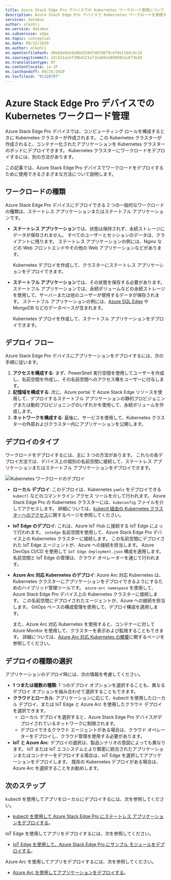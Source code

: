 ```yaml
---
title: Azure Stack Edge Pro デバイスでの Kubernetes ワークロード管理について | Microsoft Docs
description: Azure Stack Edge Pro デバイスで Kubernetes ワークロードを管理する方法について説明します。
services: databox
author: alkohli
ms.service: databox
ms.subservice: edge
ms.topic: conceptual
ms.date: 09/22/2020
ms.author: alkohli
ms.openlocfilehash: d9e0da9e24a0bd32047d029879c4f0e110dc0c16
ms.sourcegitcommit: 32c521a2ef396d121e71ba682e098092ac673b30
ms.translationtype: HT
ms.contentlocale: ja-JP
ms.lasthandoff: 09/25/2020
ms.locfileid: "91320797"
---
```

# <a name="kubernetes-workload-management-on-your-azure-stack-edge-pro-device"></a>Azure Stack Edge Pro デバイスでの Kubernetes ワークロード管理

Azure Stack Edge Pro デバイスでは、コンピューティング ロールを構成するときに Kubernetes クラスターが作成されます。 この Kubernetes クラスターが作成されると、コンテナー化されたアプリケーションを Kubernetes クラスターのポッドにデプロイできます。 Kubernetes クラスターにワークロードをデプロイするには、別の方法があります。 

この記事では、Azure Stack Edge Pro デバイスでワークロードをデプロイするために使用できるさまざまな方法について説明します。

## <a name="workload-types"></a>ワークロードの種類

Azure Stack Edge Pro デバイスにデプロイできる 2 つの一般的なワークロードの種類は、ステートレス アプリケーションまたはステートフル アプリケーションです。

- **ステートレス アプリケーション**では、状態は保持されず、永続ストレージにデータが保存されません。 すべてのユーザーとセッションのデータは、クライアントに残ります。 ステートレス アプリケーションの例には、Nginx などの Web フロントエンドやその他の Web アプリケーションなどがあります。

    Kubernetes デプロイを作成して、クラスターにステートレス アプリケーションをデプロイできます。 

- **ステートフル アプリケーション**では、その状態を保存する必要があります。 ステートフル アプリケーションでは、永続ボリュームなどの永続ストレージを使用して、サーバーまたは他のユーザーが使用するデータが保存されます。 ステートフル アプリケーションの例には、[Azure SQL Edge](../azure-sql-edge/overview.md) や MongoDB などのデータベースが含まれます。

    Kubernetes デプロイを作成して、ステートフル アプリケーションをデプロイできます。 

## <a name="deployment-flow"></a>デプロイ フロー

Azure Stack Edge Pro デバイスにアプリケーションをデプロイするには、次の手順に従います。 
 
1. **アクセスを構成する**: まず、PowerShell 実行空間を使用してユーザーを作成し、名前空間を作成し、その名前空間へのアクセス権をユーザーに付与します。
2. **記憶域を構成する**: 次に、Azure portal で Azure Stack Edge リソースを使用して、デプロイするステートフル アプリケーションの静的プロビジョニングまたは動的プロビジョニングのいずれかを使用して、永続ボリュームを作成します。
3. **ネットワークを構成する**: 最後に、サービスを使用して、Kubernetes クラスターの外部およびクラスター内にアプリケーションを公開します。
 
## <a name="deployment-types"></a>デプロイのタイプ

ワークロードをデプロイするには、主に 3 つの方法があります。 これらの各デプロイ方法では、デバイス上の個別の名前空間に接続して、ステートレス アプリケーションまたはステートフル アプリケーションをデプロイできます。

![Kubernetes ワークロードのデプロイ](./media/azure-stack-edge-gpu-kubernetes-workload-management/kubernetes-workload-management-1.png)

- **ローカル デプロイ**: このデプロイは、Kubernetes `yamls` をデプロイできる `kubectl` などのコマンドライン アクセス ツールを介して行われます。 Azure Stack Edge Pro の Kubernetes クラスターには、`kubeconfig` ファイルを介してアクセスします。 詳細については、[kubectl 経由の Kubernetes クラスターへのアクセス](azure-stack-edge-gpu-create-kubernetes-cluster.md)に関するページを参照してください。

- **IoT Edge のデプロイ**: これは、Azure IoT Hub に接続する IoT Edge によって行われます。 `iotedge` 名前空間を使用して、Azure Stack Edge Pro デバイス上の Kubernetes クラスターに接続します。 この名前空間にデプロイされた IoT Edge エージェントが、Azure への接続を担当します。 Azure DevOps CI/CD を使用して `IoT Edge deployment.json` 構成を適用します。 名前空間と IoT Edge の管理は、クラウド オペレーターを通じて行われます。

- **Azure Arc 対応 Kubernetes のデプロイ**: Azure Arc 対応 Kubernetes は、Kubernetes クラスターにアプリケーションをデプロイできるようにするためのハイブリッド管理ツールです。 `azure-arc namespace` を使用して、Azure Stack Edge Pro デバイス上の Kubernetes クラスターに接続します。 この名前空間にデプロイされたエージェントが、Azure への接続を担当します。 GitOps ベースの構成管理を使用して、デプロイ構成を適用します。 
    
    また、Azure Arc 対応 Kubernetes を使用すると、コンテナーに対して Azure Monitor を使用して、クラスターを表示および監視することもできます。 詳細については、[Azure Arc 対応 Kubernetes の概要](https://docs.microsoft.com/azure/azure-arc/kubernetes/overview)に関するページを参照してください。

## <a name="choose-the-deployment-type"></a>デプロイの種類の選択

アプリケーションのデプロイ時には、次の情報を考慮してください。

- **1 つまたは複数の種類**: 1 つのデプロイ オプションを選択することも、異なるデプロイ オプションを組み合わせて選択することもできます。
- **クラウドとローカル**: アプリケーションに応じて、kubectl を使用したローカル デプロイ、または IoT Edge と Azure Arc を使用したクラウド デプロイを選択できます。 
    - ローカル デプロイを選択すると、Azure Stack Edge Pro デバイスがデプロイされているネットワークに制限されます。
    - デプロイできるクラウド エージェントがある場合は、クラウド オペレーターをデプロイし、クラウド管理を使用する必要があります。
- **IoT と Azure Arc**: デプロイの選択は、製品シナリオの意図によっても異なります。 IoT または IoT エコシステムとより緊密に統合されたアプリケーションまたはコンテナーをデプロイする場合は、IoT Edge を選択してアプリケーションをデプロイします。 既存の Kubernetes デプロイがある場合は、Azure Arc を選択することをお勧めします。


## <a name="next-steps"></a>次のステップ

kubectl を使用してアプリをローカルにデプロイするには、次を参照してください。

- [kubectl を使用して Azure Stack Edge Pro にステートレス アプリケーションをデプロイする](azure-stack-edge-j-series-deploy-stateless-application-kubernetes.md)。

IoT Edge を使用してアプリをデプロイするには、次を参照してください。

- [IoT Edge を使用して、Azure Stack Edge Pro にサンプル モジュールをデプロイする](azure-stack-edge-gpu-deploy-sample-module.md)。

Azure Arc を使用してアプリをデプロイするには、次を参照してください。

- [Azure Arc を使用してアプリケーションをデプロイする](azure-stack-edge-gpu-deploy-arc-kubernetes-cluster.md)。
